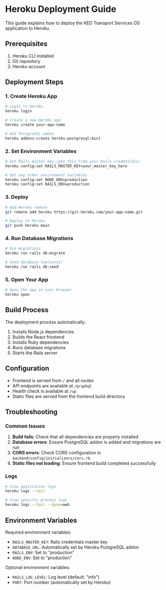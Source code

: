 # Heroku Deployment Guide

This guide explains how to deploy the KED Transport Services OS application to Heroku.

## Prerequisites

1. Heroku CLI installed
2. Git repository
3. Heroku account

## Deployment Steps

### 1. Create Heroku App

```bash
# Login to Heroku
heroku login

# Create a new Heroku app
heroku create your-app-name

# Add PostgreSQL addon
heroku addons:create heroku-postgresql:mini
```

### 2. Set Environment Variables

```bash
# Set Rails master key (get this from your Rails credentials)
heroku config:set RAILS_MASTER_KEY=your_master_key_here

# Set any other environment variables
heroku config:set NODE_ENV=production
heroku config:set RAILS_ENV=production
```

### 3. Deploy

```bash
# Add Heroku remote
git remote add heroku https://git.heroku.com/your-app-name.git

# Deploy to Heroku
git push heroku main
```

### 4. Run Database Migrations

```bash
# Run migrations
heroku run rails db:migrate

# Seed database (optional)
heroku run rails db:seed
```

### 5. Open Your App

```bash
# Open the app in your browser
heroku open
```

## Build Process

The deployment process automatically:

1. Installs Node.js dependencies
2. Builds the React frontend
3. Installs Ruby dependencies
4. Runs database migrations
5. Starts the Rails server

## Configuration

- Frontend is served from `/` and all routes
- API endpoints are available at `/graphql`
- Health check is available at `/up`
- Static files are served from the frontend build directory

## Troubleshooting

### Common Issues

1. **Build fails**: Check that all dependencies are properly installed
2. **Database errors**: Ensure PostgreSQL addon is added and migrations are run
3. **CORS errors**: Check CORS configuration in `backend/config/initializers/cors.rb`
4. **Static files not loading**: Ensure frontend build completed successfully

### Logs

```bash
# View application logs
heroku logs --tail

# View specific process logs
heroku logs --tail --dyno=web
```

## Environment Variables

Required environment variables:

- `RAILS_MASTER_KEY`: Rails credentials master key
- `DATABASE_URL`: Automatically set by Heroku PostgreSQL addon
- `RAILS_ENV`: Set to "production"
- `NODE_ENV`: Set to "production"

Optional environment variables:

- `RAILS_LOG_LEVEL`: Log level (default: "info")
- `PORT`: Port number (automatically set by Heroku)
